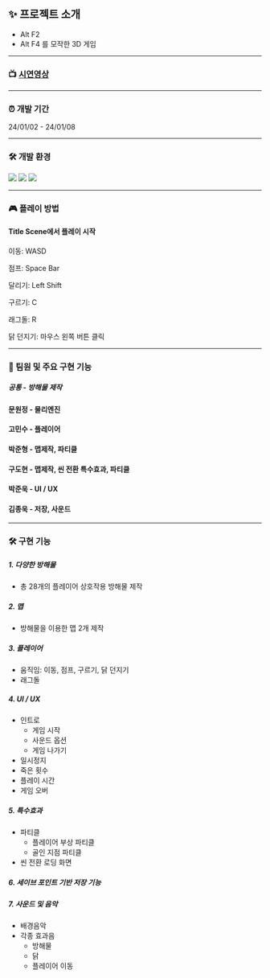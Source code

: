 ## ✨ 프로젝트 소개
- Alt F2
- Alt F4 를 모작한 3D 게임
***
### 📺 [시연영상](https://youtu.be/kYz_H29Gs0A?si=VTw6s8C0oh4zC3ss)
***
### ⏰ 개발 기간
24/01/02 - 24/01/08
***
### 🛠 개발 환경
<a><img src="https://img.shields.io/badge/csharp-512BD4?style=flat-square&logo=csharp&logoColor=white"/></a>
<a><img src="https://img.shields.io/badge/visualstudio-5C2D91?style=flat-square&logo=visualstudio&logoColor=white"/></a>
<a><img src="https://img.shields.io/badge/unity-000000?style=flat-square&logo=unity&logoColor=white"/></a>

***
### 🎮 플레이 방법

#### Title Scene에서 플레이 시작

이동: WASD

점프: Space Bar

달리기: Left Shift

구르기: C

래그돌: R

닭 던지기: 마우스 왼쪽 버튼 클릭

***
### 🤝 팀원 및 주요 구현 기능

##### 공통 - 방해물 제작

#### 문원정 - 물리엔진

#### 고민수 - 플레이어

#### 박준형 - 맵제작, 파티클

#### 구도현 - 맵제작, 씬 전환 특수효과, 파티클

#### 박준욱 - UI / UX

#### 김종욱 - 저장, 사운드

***
### 🛠 구현 기능

##### 1. 다양한 방해물
- 총 28개의 플레이어 상호작용 방해물 제작

##### 2. 맵
- 방해물을 이용한 맵 2개 제작

##### 3. 플레이어
- 움직임: 이동, 점프, 구르기, 닭 던지기
- 래그돌

##### 4. UI / UX
- 인트로
    - 게임 시작
    - 사운드 옵션
    - 게임 나가기
- 일시정지
- 죽은 횟수
- 플레이 시간
- 게임 오버

##### 5. 특수효과
- 파티클
  - 플레이어 부상 파티클
  - 골인 지점 파티클
- 씬 전환 로딩 화면

##### 6. 세이브 포인트 기반 저장 기능

##### 7. 사운드 및 음악
- 배경음악
- 각종 효과음
  - 방해물
  - 닭
  - 플레이어 이동
